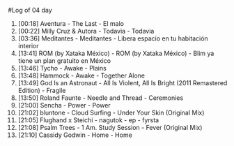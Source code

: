 #Log of 04 day

1. [00:18] Aventura - The Last - El malo
1. [00:22] Milly Cruz & Autora - Todavia - Todavia
1. [03:36] Meditantes - Meditantes - Libera espacio en tu habitación interior
1. [13:41] ROM (by Xataka México) - ROM (by Xataka México) - Blim ya tiene un plan gratuito en México
1. [13:46] Tycho - Awake - Plains
1. [13:48] Hammock - Awake - Together Alone
1. [13:49] God Is an Astronaut - All Is Violent, All Is Bright (2011 Remastered Edition) - Fragile
1. [13:50] Roland Faunte - Needle and Thread - Ceremonies
1. [21:00] Sencha - Power - Power
1. [21:02] bluntone - Cloud Surfing - Under Your Skin (Original Mix)
1. [21:05] Flughand x Steichi - nagutok - ep - fyrsta
1. [21:08] Psalm Trees - 1 Am. Study Session - Fever (Original Mix)
1. [21:10] Cassidy Godwin - Home - Home
